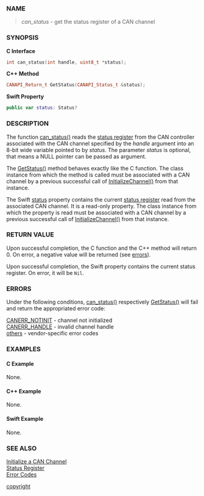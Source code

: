 ### NAME

> *can_status* - get the status register of a CAN channel

### SYNOPSIS

<a id="can_status"></a>
**C Interface**
```C
int can_status(int handle, uint8_t *status);
```
<a id="getstatus"></a>
**C++ Method**
```C++
CANAPI_Return_t GetStatus(CANAPI_Status_t &status);
```
<a id="var_status"></a>
**Swift Property**
```Swift
public var status: Status?
```

### DESCRIPTION

The function [can_status()](#can_status) reads the [status register](/reference/status_register#name) from the CAN controller associated with the CAN channel specified by the *handle* argument into an 8-bit wide variable pointed to by *status*.
The parameter *status* is optional, that means a NULL pointer can be passed as argument.

The [GetStatus()](#getstatus) method behaves exactly like the C function.
The class instance from which the method is called must be associated with a CAN channel by a previous successful call of [InitializeChannel()](/reference/can_init#initializechannel) from that instance.

The Swift [status](#var_status) property contains the current [status register](/reference/status_register#name) read from the associated CAN channel.
It is a read-only property.
The class instance from which the property is read must be associated with a CAN channel by a previous successful call of [InitializeChannel()](/reference/can_init#initializechannel) from that instance.

### RETURN VALUE

Upon successful completion, the C function and the C++ method will return 0. On error, a negative value will be returned (see [errors](#errors)).

Upon successful completion, the Swift property contains the current status register. On error, it will be `Nil`.

### ERRORS

Under the following conditions, [can_status()](#can_status) respectively [GetStatus()](#getstatus) will fail and return the appropriated error code:

[CANERR_NOTINIT](/reference/error_codes#error_notinit) - channel not initialized \
[CANERR_HANDLE](/reference/error_codes#error_handle)   - invalid channel handle \
[others](/reference/error_codes#error_vendor)          - vendor-specific error codes

### EXAMPLES

#### C Example

None.

#### C++ Example

None.

#### Swift Example

None.

### SEE ALSO

[Initialize a CAN Channel](/reference/can_init#name) \
[Status Register](/reference/status_register#name) \
[Error Codes](/reference/error_codes#name)


[copyright](../copyright.md ':include')